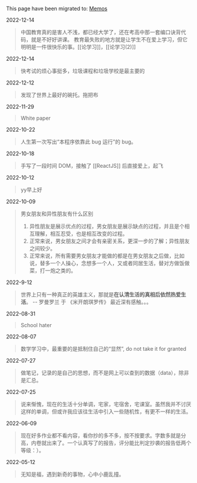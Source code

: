 This page have been migrated to: [Memos](https://memos.ynchen.me/)

2022-12-14
> 中国教育真的是害人不浅，都已经大学了，还在考高中那一套编口诀背代码，就是不好好讲课。
> 教育最失败的地方就是让学生不在爱上学习，但它明明是一件很快乐的事。[[论学习]]，[[论学习(2)]]

2022-12-14
> 快考试的烦心事挺多，垃圾课程和垃圾学校是最主要的

2022-12-12
> 发现了世界上最好的碗托。拖把布

2022-11-29
> White paper 

2022-10-22	
> 人生第一次写出“本程序依靠此 bug 运行”的 bug。

2022-10-18
> 手写了一段时间 DOM，接触了 [[ReactJS]] 后直接爱上，起飞

2022-10-12
> yy早上好

2022-10-09
> 男女朋友和异性朋友有什么区别
> 1. 异性朋友是展示优点的过程，男女朋友是展示缺点的过程，并且是个相互理解，相互忍受，也是相互改变的过程。
> 2. 正常来说，男女朋友之间才会有亲密关系，更深一步的了解；异性朋友之间较少。
> 3. 正常来说，所有需要男女朋友才能做的都是在男女朋友之后做，比如说，替多一个人操心，念想多一个人，又或者同居生活，替对方做饭做菜，打一炮之类的。

2022-9-12
> 世界上只有一种真正的英雄主义，那就是**在认清生活的真相后依然热爱生活**。
> -- 罗曼罗兰 于 《米开朗琪罗传》
> 最近深有感触。。。

2022-08-31
> School hater

2022-08-07
> 数学学习中，最重要的是抵制住自己的“显然”, do not take it for granted

2022-07-27
> 做笔记，记录的是自己的思想，而不是网上可以查到的数据（data），除非是汇总。

2022-07-25
> 说来惭愧，现在的生活十分单调，宅家，宅宿舍，宅课室。虽然我并不讨厌这样的单调，但或许我应该往生活中引入一些随机性，有更不一样的生活。

2022-06-09
> 现在好多作业都不看内容，看你抄的多不多，按不按要求。字数多就是分高，内卷就出来了。一个认真写了的报告，评分能比判定抄袭的报告低两个等级：）。

2022-05-12
> 无知是福，遇到新奇的事物，心中小鹿乱撞。